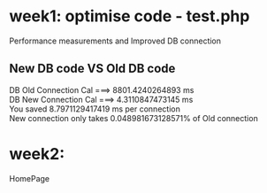 # week1:  optimise code - test.php
Performance measurements and Improved DB connection
## New DB code   VS   Old DB code
DB Old Connection Cal ===> 8801.4240264893 ms<br>
DB New Connection Cal ===> 4.3110847473145 ms<br>
You saved 8.7971129417419 ms per connection<br>
New connection only takes 0.048981673128571% of Old connection<br>

# week2:  
HomePage
